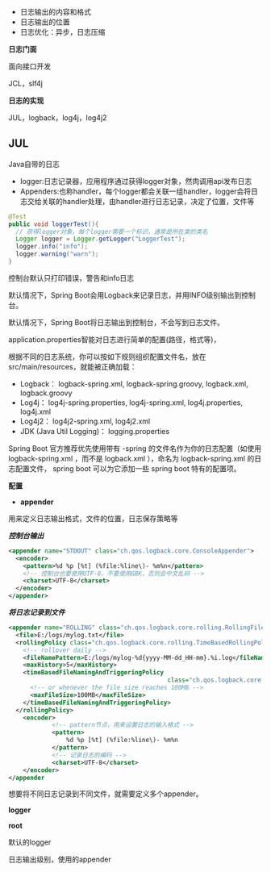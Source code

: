 * 日志输出的内容和格式
* 日志输出的位置
* 日志优化：异步，日志压缩







**日志门面**

面向接口开发

JCL，slf4j



**日志的实现**

JUL，logback，log4j，log4j2



## JUL

Java自带的日志

* logger:日志记录器，应用程序通过获得logger对象，然肉调用api发布日志
* Appenders:也称handler，每个logger都会关联一组handler，logger会将日志交给关联的handler处理，由handler进行日志记录，决定了位置，文件等



```java
@Test
public void loggerTest(){
  // 获得logger对象，每个logger需要一个标识，通常是所在类的类名
  Logger logger = Logger.getLogger("LoggerTest");
  logger.info("info");
  logger.warning("warn");
}
```

控制台默认只打印错误，警告和info日志



































默认情况下，Spring Boot会用Logback来记录日志，并用INFO级别输出到控制台。

默认情况下，Spring Boot将日志输出到控制台，不会写到日志文件。

application.properties智能对日志进行简单的配置(路径，格式等)，

根据不同的日志系统，你可以按如下规则组织配置文件名，放在 src/main/resources，就能被正确加载：

- Logback： logback-spring.xml, logback-spring.groovy, logback.xml, logback.groovy
- Log4j： log4j-spring.properties, log4j-spring.xml, log4j.properties, log4j.xml
- Log4j2： log4j2-spring.xml, log4j2.xml
- JDK (Java Util Logging)： logging.properties



Spring Boot 官方推荐优先使用带有 -spring 的文件名作为你的日志配置（如使用 logback-spring.xml ，而不是 logback.xml ），命名为 logback-spring.xml 的日志配置文件， spring boot 可以为它添加一些 spring boot 特有的配置项。



**配置**

* **appender**

用来定义日志输出格式，文件的位置，日志保存策略等

***控制台输出***

```xml
<appender name="STDOUT" class="ch.qos.logback.core.ConsoleAppender">
  <encoder>
    <pattern>%d %p [%t] (%file:%line\)- %m%n</pattern>
    <!-- 控制台也要使用UTF-8，不要使用GBK，否则会中文乱码 -->
    <charset>UTF-8</charset>
  </encoder>
</appender>
```

***将日志记录到文件***

```xml
<appender name="ROLLING" class="ch.qos.logback.core.rolling.RollingFileAppender">
  <file>E:/logs/mylog.txt</file>
  <rollingPolicy class="ch.qos.logback.core.rolling.TimeBasedRollingPolicy">
    <!-- rollover daily -->
    <fileNamePattern>E:/logs/mylog-%d{yyyy-MM-dd_HH-mm}.%i.log</fileNamePattern>
    <maxHistory>5</maxHistory>
    <timeBasedFileNamingAndTriggeringPolicy
                                            class="ch.qos.logback.core.rolling.SizeAndTimeBasedFNATP">
      <!-- or whenever the file size reaches 100MB -->
      <maxFileSize>100MB</maxFileSize>
    </timeBasedFileNamingAndTriggeringPolicy>
  </rollingPolicy>
	<encoder>
            <!-- pattern节点，用来设置日志的输入格式 -->
            <pattern>
                %d %p [%t] (%file:%line\)- %m%n
            </pattern>
            <!-- 记录日志的编码 -->
            <charset>UTF-8</charset>
 	</encoder>
</appender
```

想要将不同日志记录到不同文件，就需要定义多个appender。



**logger**



**root**

默认的logger

日志输出级别，使用的appender